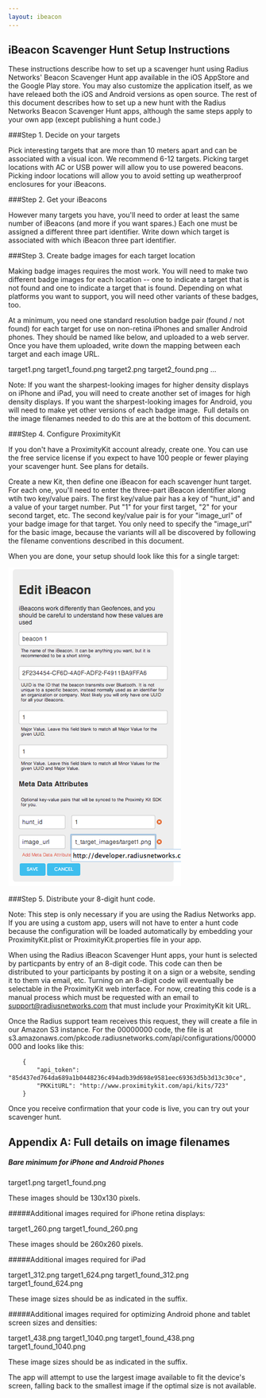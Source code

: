 ```yaml
---
layout: ibeacon
---
```



## iBeacon Scavenger Hunt Setup Instructions

These instructions describe how to set up a scavenger hunt using Radius Networks' Beacon Scavenger Hunt app available in the iOS AppStore and the Google Play store.
You may also customize the application itself, as we have releaed both the iOS and Android versions as open source.  The rest of this document
describes how to set up a new hunt with the Radius Networks Beacon Scavenger Hunt apps, although the same steps apply to your own app (except
publishing a hunt code.)

###Step 1. Decide on your targets

Pick interesting targets that are more than 10 meters apart and can be associated with a visual icon.  We recommend 6-12 targets.  Picking target locations
with AC or USB power will allow you to use powered beacons.  Picking indoor locations will allow you to avoid setting up weatherproof enclosures
for your iBeacons.

###Step 2. Get your iBeacons

However many targets you have, you'll need to order at least the same number of iBeacons (and more if you want spares.)  Each one must be assigned a different
three part identifier.  Write down which target is associated with which iBeacon three part identifier.

###Step 3. Create badge images for each target location

Making badge images requires the most work.  You will need to make two different badge images for each location -- one to indicate a target that is not
found and one to indicate a target that is found.  Depending on what platforms you want to support, you will need other variants of these badges, too.

At a minimum, you need one standard resolution badge pair (found / not found) for each target for use on non-retina iPhones and smaller Android phones. They should be named like below, and uploaded to a web server.
Once you have them uploaded, write down the mapping between each target and each image URL.

target1.png
target1_found.png
target2.png
target2_found.png
...

Note: If you want the sharpest-looking images for higher density displays on iPhone and iPad, you will need to create another set of images for high density displays. If you want the sharpest-looking images for Android, you will need to make yet other versions of each badge image.  Full details on the image filenames needed to do this are at the bottom of this document.


###Step 4. Configure ProximityKit

If you don't have a ProximityKit account already, create one.  You can use the free service license if you expect to have 100 people or fewer
playing your scavenger hunt.  See plans for details.

Create a new Kit, then define one iBeacon for each scavenger hunt target.  For each one, you'll need to enter the three-part iBeacon identifier along wtih two key/value pairs.  The first key/value pair
has a key of "hunt_id" and a value of your target number.  Put "1" for your first target, "2" for your second target, etc.  The second key/value pair is for your "image_url" of your badge image for that target.  You only need to
specify the "image_url" for the basic image, because the variants will all be discovered by following the filename conventions described in this document.

When you are done, your setup should look like this for a single target:

<img src='images/scavengerhunt-pk-setup.png'/>

###Step 5. Distribute your 8-digit hunt code.

Note:  This step is only necessary if you are using the Radius Networks app.  If you are using a custom app, users will not have to enter a hunt code because the configuration will
be loaded automatically by embedding your ProximityKit.plist or ProximityKit.properties file in your app.

When using the Radius iBeacon Scavenger Hunt apps, your hunt is selected by particpants by entry of an 8-digit code.  This code can then be distributed to your
participants by posting it on a sign or a website, sending it to them via email, etc.  Turning on an 8-digit code will eventually be selectable in the ProximityKit web interface.  For now, creating this code is a manual process which must be requested with an email to support@radiusnetworks.com that must include your ProximityKit kit URL.

Once the Radius support team receives this request, they will create a file in our Amazon S3 instance.  For the 00000000 code, the file is at s3.amazonaws.com/pkcode.radiusnetworks.com/api/configurations/00000000 and looks like this:

        {
            "api_token": "85d437ed764da689a1b0448236c494adb39d698e9581eec69363d5b3d13c30ce",
            "PKKitURL": "http://www.proximitykit.com/api/kits/723"
        }

Once you receive confirmation that your code is live, you can try out your scavenger hunt.



## Appendix A:  Full details on image filenames

##### Bare minimum for iPhone and Android Phones

target1.png
target1_found.png

These images should be 130x130 pixels.

#####Additional images required for iPhone retina displays:

target1_260.png
target1_found_260.png

These images should be 260x260 pixels.

#####Additional images required for iPad

target1_312.png
target1_624.png
target1_found_312.png
target1_found_624.png

These image sizes should be as indicated in the suffix.

#####Additional images required for optimizing Android phone and tablet screen sizes and densities:

target1_438.png
target1_1040.png target1_found_438.png target1_found_1040.png

These image sizes should be as indicated in the suffix.

The app will attempt to use the largest image available to fit the device's screen, falling back to the smallest image if the optimal size is not available.

